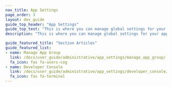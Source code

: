 ```yaml
---
nav_title: App Settings
page_order: 3
layout: dev_guide
guide_top_header: "App Settings"
guide_top_text: "This is where you can manage global settings for your app group, custom events, and more. Developers may find the Developer Console useful, while marketers may want to set up custom events and attributes."
description: "This is where you can manage global settings for your app group, custom events, and more. Developers may find the Developer Console useful, while marketers may want to set up custom events and attributes."

guide_featured_title: "Section Articles"
guide_featured_list:
- name: Manage App Group
  link: /docs/user_guide/administrative/app_settings/manage_app_group/
  fa_icon: fas fa-users-cog
- name: Developer Console
  link: /docs/user_guide/administrative/app_settings/developer_console/
  fa_icon: fas fa-terminal
---
```


